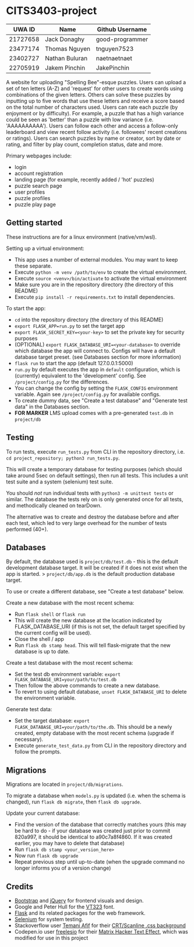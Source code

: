 # CITS3403-project

|UWA ID  |Name          |Github Username|
|--------|--------------|---------------|
|21727658|Jack Donaghy  |good-programmer|
|23477174|Thomas Nguyen |tnguyen7523    |
|23402727|Nathan Buluran|naetnaetnaet   |
|22705919|Jakem Pinchin |JakePinchin    |

A website for uploading "Spelling Bee"-esque puzzles. Users can upload a set of ten letters (A-Z) and 'request' for other users to create words using combinations of the given letters.
Others can solve these puzzles by inputting up to five words that use these letters and receive a score based on the total number of characters used.
Users can rate each puzzle (by enjoyment or by difficulty). For example, a puzzle that has a high variance could be seen as 'better' than a puzzle with low variance (i.e. 'AAAAAAAAAA').
Users can follow each other and access a follow-only leaderboard and view recent follow activity (i.e. followees' recent creations or ratings).
Users can search puzzles by name or creator, sort by date or rating, and filter by play count, completion status, date and more.

Primary webpages include:
- login
- account registration
- landing page (for example, recently added / 'hot' puzzles)
- puzzle search page
- user profiles
- puzzle profiles
- puzzle play page

## Getting started

These instructions are for a linux environment (native/vm/wsl).

Setting up a virtual environment:
- This app uses a number of external modules. You may want to keep these separate.
- Execute `python -m venv /path/to/env` to create the virtual environment.
- Execute `source <venv>/bin/activate` to activate the virtual environment
- Make sure you are in the repository directory (the directory of this README)
- Execute `pip install -r requirements.txt` to install dependencies.

To start the app:

- `cd` into the repository directory (the directory of this README)
- `export FLASK_APP=run.py` to set the target app
- `export FLASK_SECRET_KEY=<your-key>` to set the private key for security purposes
- (OPTIONAL) `export FLASK_DATABASE_URI=<your-database>` to override which database the app will connect to. Configs will have a default database target preset. (see Databases section for more information)
- `flask run` to start the app (default 127.0.0.1:5000)
- `run.py` by default executes the app in `default` configuration, which is (currently) equivalent to the 'development' config. See `/project/config.py` for the differences.
- You can change the config by setting the `FLASK_CONFIG` environment variable. Again see `/project/config.py` for available configs.
- To create dummy data, see "Create a test database" and "Generate test data" in the Databases section.
- **FOR MARKER** LMS upload comes with a pre-generated `test.db` in `project/db`

## Testing

To run tests, execute `run_tests.py` from CLI in the repository directory, i.e. `cd project_repository; python3 run_tests.py`.

This will create a temporary database for testing purposes (which should take around 5sec on default settings), then run all tests. This includes a unit test suite and a system (selenium) test suite.

You should *not* run individual tests with `python3 -m unittest tests` or similar. The database the tests rely on is only generated once for all tests, and methodically cleaned on tearDown. 

The alternative was to create and destroy the database before and after each test, which led to very large overhead for the number of tests performed (40+).

## Databases

By default, the database used is `project/db/test.db` - this is the default development database target. It will be created if it does not exist when the app is started.
    > `project/db/app.db` is the default production database target.

To use or create a different database, see "Create a test database" below.

Create a new database with the most recent schema:

- Run `flask shell` or `flask run`
- This will create the new database at the location indicated by FLASK_DATABASE_URI (if this is not set, the default target specified by the current config will be used).
- Close the shell / app
- Run `flask db stamp head`. This will tell flask-migrate that the new database is up to date.

Create a test database with the most recent schema:

- Set the test db environment variable: `export FLASK_DATABASE_URI=your/path/to/test.db`
- Then follow the above commands to create a new database.
- To revert to using default database, `unset FLASK_DATABASE_URI` to delete the environment variable.

Generate test data:

- Set the target database: `export FLASK_DATABASE_URI=your/path/to/the.db`. This should be a newly created, empty database with the most recent schema (upgrade if necessary).
- Execute `generate_test_data.py` from CLI in the repository directory and follow the prompts.

## Migrations

Migrations are located in `project/db/migrations`.

To migrate a database when `models.py` is updated (i.e. when the schema is changed), run `flask db migrate`, then `flask db upgrade`.

Update your current database:

- Find the version of the database that correctly matches yours (this may be hard to do - if your database was created just prior to commit 820a997, it should be identical to a90c7a8f4860. If it was created earlier, you may have to delete that database)
- Run `flask db stamp <your_version_here>`
- Now run `flask db upgrade`
- Repeat previous step until up-to-date (when the upgrade command no longer informs you of a version change)


## Credits

- [Bootstrap](https://getbootstrap.com/) and [jQuery](https://jquery.com/) for frontend visuals and design.
- Google and Peter Hull  for the [VT323](https://fonts.google.com/specimen/VT323) font.
- [Flask](https://flask.palletsprojects.com/en/3.0.x/) and its related packages for the web framework.
- [Selenium](https://www.selenium.dev/documentation/webdriver/) for system testing.
- Stackoverflow user [Temani Afif](https://stackoverflow.com/users/8620333/temani-afif) for their [CRT/Scanline .css background](https://stackoverflow.com/questions/61431316/how-to-get-scanlines-over-background-image-in-css)
- Codepen.io user [freelesio](https://codepen.io/freelesio) for their [Matrix Hacker Text Effect](https://codepen.io/freelesio/pen/MWQaGPb), which was modified for use in this project